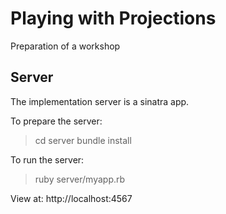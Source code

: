 # Playing with Projections
Preparation of a workshop

## Server
The implementation server is a sinatra app.

To prepare the server:
> cd server
> bundle install

To run the server:
> ruby server/myapp.rb

View at: http://localhost:4567
